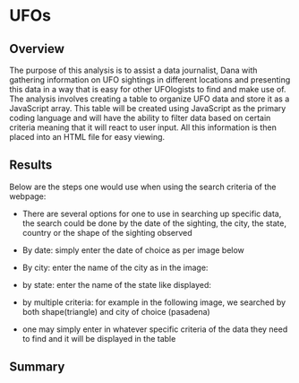 # UFOs
## Overview
The purpose of this analysis is to assist a data journalist, Dana with gathering information on UFO sightings in different locations and presenting this data in a way that is easy for other UFOlogists to find and make use of. The analysis involves creating a table to organize UFO data and store it as a JavaScript array. This table will be created using JavaScript as the primary coding language and will have the ability to filter data based on certain criteria meaning that it will react to user input. All this information is then placed into an HTML file for easy viewing.

## Results
Below are the steps one would use when using the search criteria of the webpage:
- There are several options for one to use in searching up specific data, the search could be done by the date of the sighting, the city, the state, country or the shape of the sighting observed
- By date: simply enter the date of choice as per image below 

- By city: enter the name of the city as in the image:

- by state: enter the name of the state like displayed:

- by multiple criteria: for example in the following image, we searched by both shape(triangle) and city of choice (pasadena)

- one may simply enter in whatever specific criteria of the data they need to find and it will be displayed in the table

## Summary
